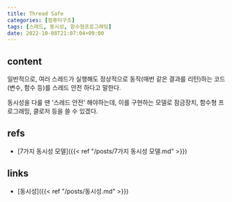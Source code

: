 ```yaml
---
title: Thread Safe
categories: [컴퓨터구조]
tags: [스레드, 동시성, 함수형프로그래밍]
date: 2022-10-08T21:07:04+09:00
---
```


## content
일반적으로, 여러 스레드가 실행해도 정상적으로 동작(매번 같은 결과를 리턴)하는 코드(변수, 함수 등)를 스레드 안전 하다고 말한다.

동시성을 다룰 땐 '스레드 안전' 해야하는데, 이를 구현하는 모델로 잠금장치, 함수형 프로그래밍, 클로저 등을 쓸 수 있겠다.


## refs
- [7가지 동시성 모델]({{< ref "/posts/7가지 동시성 모델.md" >}})


## links
- [동시성]({{< ref "/posts/동시성.md" >}})
